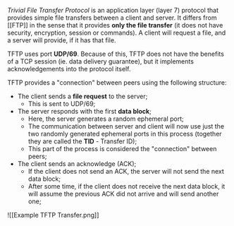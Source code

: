 *Trivial File Transfer Protocol* is an application layer (layer 7) protocol that provides simple file transfers between a client and server. It differs from [[FTP]] in the sense that it provides **only the file transfer** (it does not have security, encryption, session or commands). A client will request a file, and a server will provide, if it has that file.

TFTP uses port **UDP/69**. Because of this, TFTP does not have the benefits of a TCP session (ie. data delivery guarantee), but it implements acknowledgements into the protocol itself.

TFTP provides a "connection" between peers using the following structure:

- The client sends a **file request** to the server;
	- This is sent to UDP/69;
- The server responds with the first **data block**;
	- Here, the server generates a random ephemeral port;
	- The communication between server and client will now use just the two randomly generated ephemeral ports in this process (together they are called the **TID** - Transfer ID);
	- This part of the process is considered the "connection" between peers;
- The client sends an acknowledge (ACK);
	- If the client does not send an ACK, the server will not send the next data block;
	- After some time, if the client does not receive the next data block, it will assume the previous ACK did not arrive and will send another one;

![[Example TFTP Transfer.png]]

